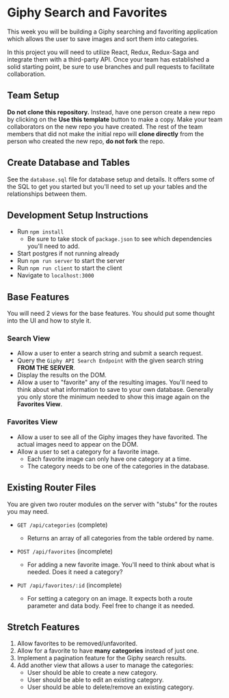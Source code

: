 # Giphy Search and Favorites

This week you will be building a Giphy searching and favoriting application which allows the user to save images and sort them into categories.

In this project you will need to utilize React, Redux, Redux-Saga and integrate them with a third-party API. Once your team has established a solid starting point, be sure to use branches and pull requests to facilitate collaboration.

## Team Setup

**Do not clone this repository.** Instead, have one person create a new repo by clicking on the **Use this template** button to make a copy. Make your team collaborators on the new repo you have created. The rest of the team members that did not make the initial repo will **clone directly** from the person who created the new repo, **do not fork** the repo.

## Create Database and Tables

See the `database.sql` file for database setup and details. It offers some of the SQL to get you started but you'll need to set up your tables and the relationships between them.


## Development Setup Instructions

* Run `npm install`
    * Be sure to take stock of `package.json` to see which dependencies you'll need to add.
* Start postgres if not running already
* Run `npm run server` to start the server
* Run `npm run client` to start the client
* Navigate to `localhost:3000`


## Base Features

You will need 2 views for the base features. You should put some thought into the UI and how to style it.

### Search View

- Allow a user to enter a search string and submit a search request.
- Query the `Giphy API Search Endpoint` with the given search string **FROM THE SERVER**.
- Display the results on the DOM.
- Allow a user to "favorite" any of the resulting images. You'll need to think about what information to save to your own database. Generally you only store the minimum needed to show this image again on the **Favorites View**.

### Favorites View

- Allow a user to see all of the Giphy images they have favorited. The actual images need to appear on the DOM.
- Allow a user to set a category for a favorite image.
    - Each favorite image can only have one category at a time.
    - The category needs to be one of the categories in the database.

## Existing Router Files

You are given two router modules on the server with "stubs" for the routes you may need.

- `GET /api/categories` (complete)
    - Returns an array of all categories from the table ordered by name.

- `POST /api/favorites` (incomplete)
    - For adding a new favorite image. You'll need to think about what is needed. Does it need a category?

- `PUT /api/favorites/:id` (incomplete)
    - For setting a category on an image. It expects both a route parameter and data body. Feel free to change it as needed.


## Stretch Features

1. Allow favorites to be removed/unfavorited.
1. Allow for a favorite to have **many categories** instead of just one.
1. Implement a pagination feature for the Giphy search results.
1. Add another view that allows a user to manage the categories:
    - User should be able to create a new category.
    - User should be able to edit an existing category.
    - User should be able to delete/remove an existing category.

